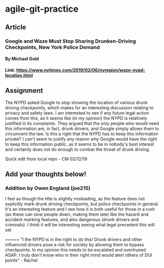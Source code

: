 # agile-git-practice

## Article

### Google and Waze Must Stop Sharing Drunken-Driving Checkpoints, New York Police Demand
#### By Michael Gold
#### Link: https://www.nytimes.com/2019/02/06/nyregion/waze-nypd-location.html

## Assignment

The NYPD asked Google to stop showing the location of various drunk driving checkpoints, which makes for an interesting discussion relating to privacy and safety laws. I am interested to see if any future legal action comes from this, as it seems like (in my opinion) the NYPD is relatively justified in its complaints. They argued that the only people who would need this information are, in fact, drunk drivers, and Google simply allows them to circumvent the law. Is this a right that the NYPD has to keep this information private? I can't seem to justify any reason why Google would have the right to keep this information public, as it seems to be in nobody's best interest and certainly does not do enough to combat the threat of drunk driving.

Quick edit from local repo - CM 02/12/19
## Add your thoughts below!

### Addition by Owen England (joe215)

I feel as though the title is slightly misleading, as the feature does not explicitly mark drunk driving checkpoints, but police checkpoints in general. It's an interesting feature and I see how it is both useful for those in a rush (as these can slow people down, making them late) like the hazard and accident marking features, and also dangerous (drunk drivers and criminals). I think it will be interesting seeing what legal precedent this will set

=====
"I the NYPD is in the right to do this! Drunk drivers and other influenced drivers pose a risk for society by allowing them to bypass checkpoints. In my opinion this needs to be escalated and overtruned ASAP. I truly don't know who in their right mind would alert others of DUI points" - Rachel
